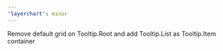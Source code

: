 ```yaml
---
'layerchart': minor
---
```


Remove default grid on Tooltip.Root and add Tooltip.List as Tooltip.Item container
